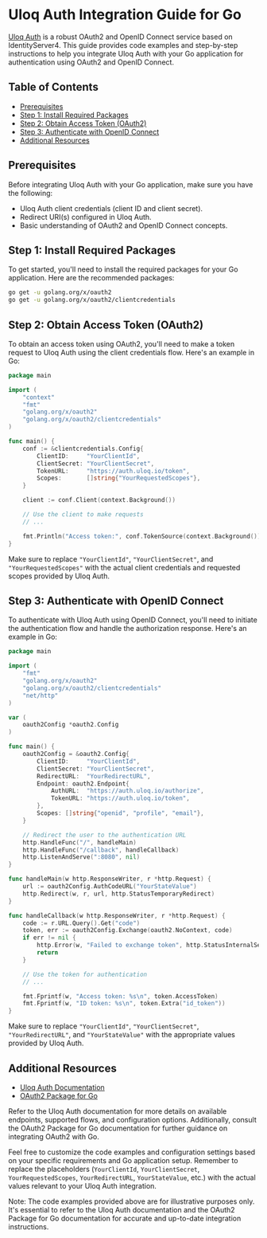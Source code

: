 # Uloq Auth Integration Guide for Go

[Uloq Auth](https://auth.uloq.io) is a robust OAuth2 and OpenID Connect service based on IdentityServer4. This guide provides code examples and step-by-step instructions to help you integrate Uloq Auth with your Go application for authentication using OAuth2 and OpenID Connect.

## Table of Contents

- [Prerequisites](#prerequisites)
- [Step 1: Install Required Packages](#step-1-install-required-packages)
- [Step 2: Obtain Access Token (OAuth2)](#step-2-obtain-access-token-oauth2)
- [Step 3: Authenticate with OpenID Connect](#step-3-authenticate-with-openid-connect)
- [Additional Resources](#additional-resources)

## Prerequisites

Before integrating Uloq Auth with your Go application, make sure you have the following:

- Uloq Auth client credentials (client ID and client secret).
- Redirect URI(s) configured in Uloq Auth.
- Basic understanding of OAuth2 and OpenID Connect concepts.

## Step 1: Install Required Packages

To get started, you'll need to install the required packages for your Go application. Here are the recommended packages:

```bash
go get -u golang.org/x/oauth2
go get -u golang.org/x/oauth2/clientcredentials
```

## Step 2: Obtain Access Token (OAuth2)

To obtain an access token using OAuth2, you'll need to make a token request to Uloq Auth using the client credentials flow. Here's an example in Go:

```go
package main

import (
	"context"
	"fmt"
	"golang.org/x/oauth2"
	"golang.org/x/oauth2/clientcredentials"
)

func main() {
	conf := &clientcredentials.Config{
		ClientID:     "YourClientId",
		ClientSecret: "YourClientSecret",
		TokenURL:     "https://auth.uloq.io/token",
		Scopes:       []string{"YourRequestedScopes"},
	}

	client := conf.Client(context.Background())

	// Use the client to make requests
	// ...

	fmt.Println("Access token:", conf.TokenSource(context.Background()).Token())
}
```

Make sure to replace `"YourClientId"`, `"YourClientSecret"`, and `"YourRequestedScopes"` with the actual client credentials and requested scopes provided by Uloq Auth.

## Step 3: Authenticate with OpenID Connect

To authenticate with Uloq Auth using OpenID Connect, you'll need to initiate the authentication flow and handle the authorization response. Here's an example in Go:

```go
package main

import (
	"fmt"
	"golang.org/x/oauth2"
	"golang.org/x/oauth2/clientcredentials"
	"net/http"
)

var (
	oauth2Config *oauth2.Config
)

func main() {
	oauth2Config = &oauth2.Config{
		ClientID:     "YourClientId",
		ClientSecret: "YourClientSecret",
		RedirectURL:  "YourRedirectURL",
		Endpoint: oauth2.Endpoint{
			AuthURL:  "https://auth.uloq.io/authorize",
			TokenURL: "https://auth.uloq.io/token",
		},
		Scopes: []string{"openid", "profile", "email"},
	}

	// Redirect the user to the authentication URL
	http.HandleFunc("/", handleMain)
	http.HandleFunc("/callback", handleCallback)
	http.ListenAndServe(":8080", nil)
}

func handleMain(w http.ResponseWriter, r *http.Request) {
	url := oauth2Config.AuthCodeURL("YourStateValue")
	http.Redirect(w, r, url, http.StatusTemporaryRedirect)
}

func handleCallback(w http.ResponseWriter, r *http.Request) {
	code := r.URL.Query().Get("code")
	token, err := oauth2Config.Exchange(oauth2.NoContext, code)
	if err != nil {
		http.Error(w, "Failed to exchange token", http.StatusInternalServerError)
		return
	}

	// Use the token for authentication
	// ...

	fmt.Fprintf(w, "Access token: %s\n", token.AccessToken)
	fmt.Fprintf(w, "ID token: %s\n", token.Extra("id_token"))
}
```

Make sure to replace `"YourClientId"`, `"YourClientSecret"`, `"YourRedirectURL"`, and `"YourStateValue"` with the appropriate values provided by Uloq Auth.

## Additional Resources

- [Uloq Auth Documentation](https://auth.uloq.io/docs)
- [OAuth2 Package for Go](https://pkg.go.dev/golang.org/x/oauth2)

Refer to the Uloq Auth documentation for more details on available endpoints, supported flows, and configuration options. Additionally, consult the OAuth2 Package for Go documentation for further guidance on integrating OAuth2 with Go.

Feel free to customize the code examples and configuration settings based on your specific requirements and Go application setup. Remember to replace the placeholders (`YourClientId`, `YourClientSecret`, `YourRequestedScopes`, `YourRedirectURL`, `YourStateValue`, etc.) with the actual values relevant to your Uloq Auth integration.

Note: The code examples provided above are for illustrative purposes only. It's essential to refer to the Uloq Auth documentation and the OAuth2 Package for Go documentation for accurate and up-to-date integration instructions.
